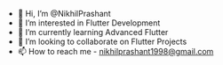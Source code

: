 - 👋 Hi, I’m @NikhilPrashant
- 👀 I’m interested in Flutter Development
- 🌱 I’m currently learning Advanced Flutter
- 💞️ I’m looking to collaborate on Flutter Projects
- 📫 How to reach me - nikhilprashant1998@gmail.com

<!---
NikhilPrashant/NikhilPrashant is a ✨ special ✨ repository because its `README.md` (this file) appears on your GitHub profile.
You can click the Preview link to take a look at your changes.
--->
